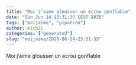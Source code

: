 ```yaml
---
title: "Moi j’aime glousser un ecrou gonflable"
date: "Sun Jun 14 23:31:35 CEST 2020"
tags: ["moijaime", "pipotron"]
author: m1ch3l
categories: ["generated"]
slug: "moijaime/2020-06-14-23:31:35"
---
```


Moi j’aime glousser un ecrou gonflable
